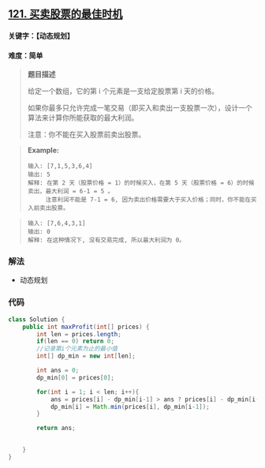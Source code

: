 ## [121. 买卖股票的最佳时机](https://leetcode-cn.com/problems/best-time-to-buy-and-sell-stock/)

#### 关键字：【动态规划】

#### 难度：简单

> **题目描述**
>
> 给定一个数组，它的第 i 个元素是一支给定股票第 i 天的价格。
>
> 如果你最多只允许完成一笔交易（即买入和卖出一支股票一次），设计一个算法来计算你所能获取的最大利润。
>
> 注意：你不能在买入股票前卖出股票。
>

> 
>
> **Example:**
>
> ```
> 输入: [7,1,5,3,6,4]
> 输出: 5
> 解释: 在第 2 天（股票价格 = 1）的时候买入，在第 5 天（股票价格 = 6）的时候卖出，最大利润 = 6-1 = 5 。
>      注意利润不能是 7-1 = 6, 因为卖出价格需要大于买入价格；同时，你不能在买入前卖出股票。
> ```

> ```
> 输入: [7,6,4,3,1]
> 输出: 0
> 解释: 在这种情况下, 没有交易完成, 所以最大利润为 0。
> ```


### 解法

- 动态规划

### 代码

```java
class Solution {
    public int maxProfit(int[] prices) {
        int len = prices.length;
        if(len == 0) return 0;
        //记录第i个元素为止的最小值
        int[] dp_min = new int[len];

        int ans = 0;
        dp_min[0] = prices[0];

        for(int i = 1; i < len; i++){
            ans = prices[i] - dp_min[i-1] > ans ? prices[i] - dp_min[i-1] : ans;
            dp_min[i] = Math.min(prices[i], dp_min[i-1]);
        }

        return ans;

        
    }
}
```


